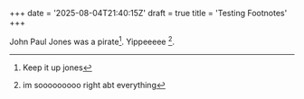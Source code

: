 +++
date = '2025-08-04T21:40:15Z'
draft = true
title = 'Testing Footnotes'
+++

John Paul Jones was a pirate[^1].
Yippeeeee [^2].

[^1]: Keep it up jones
[^2]: im sooooooooo right abt everything